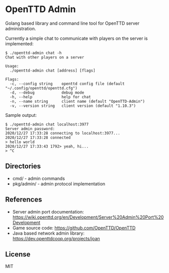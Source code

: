 # OpenTTD Admin

Golang based library and command line tool for OpenTTD server administration.

Currently a simple chat to communicate with players on the server is implemented:
```
$ ./openttd-admin chat -h
Chat with other players on a server

Usage:
  ./openttd-admin chat [address] [flags]

Flags:
  -c, --config string    openttd config file (default "~/.config/openttd/openttd.cfg")
  -d, --debug            debug mode
  -h, --help             help for chat
  -n, --name string      client name (default "OpenTTD-Admin")
  -v, --version string   client version (default "1.10.3")
```

Sample output:
```
$ ./openttd-admin chat localhost:3977
Server admin password:
2020/12/27 17:33:28 connecting to localhost:3977...
2020/12/27 17:33:28 connected
> hello world
2020/12/27 17:33:43 1792> yeah, hi...
> ^C
```

## Directories

 * cmd/ - admin commands
 * pkg/admin/ - admin protocol implementation

## References

 - Server admin port documentation: https://wiki.openttd.org/en/Development/Server%20Admin%20Port%20Development
 - Game source code: https://github.com/OpenTTD/OpenTTD
 - Java based network admin library: https://dev.openttdcoop.org/projects/joan

## License

MIT
